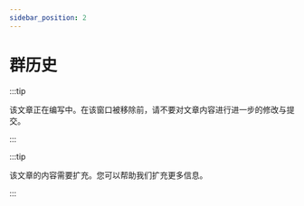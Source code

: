 ```yaml
---
sidebar_position: 2
---
```


# 群历史

:::tip

该文章正在编写中。在该窗口被移除前，请不要对文章内容进行进一步的修改与提交。

:::

:::tip

该文章的内容需要扩充。您可以帮助我们扩充更多信息。

:::
